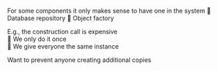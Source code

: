 For some components it only makes sense to have one in the system
:thought_balloon: Database repository
:thought_balloon: Object factory

E.g., the construction call is expensive  
:thought_balloon: We only do it once  
:thought_balloon: We give everyone the same instance  

Want to prevent anyone creating additional copies